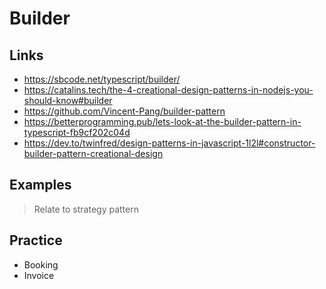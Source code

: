 # Builder

## Links

- https://sbcode.net/typescript/builder/
- https://catalins.tech/the-4-creational-design-patterns-in-nodejs-you-should-know#builder
- https://github.com/Vincent-Pang/builder-pattern
- https://betterprogramming.pub/lets-look-at-the-builder-pattern-in-typescript-fb9cf202c04d
- https://dev.to/twinfred/design-patterns-in-javascript-1l2l#constructor-builder-pattern-creational-design
  
## Examples

> Relate to strategy pattern

## Practice

- Booking
- Invoice
